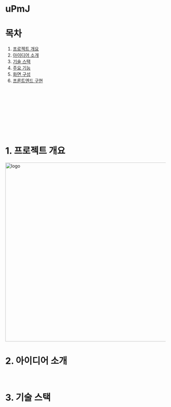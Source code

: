 # uPmJ

# 목차
1. [프로젝트 개요](#1.-프로젝트-개요)<br/>
2. [아이디어 소개](#2.-아이디어-소개)<br/>
3. [기술 스택](#기술스택)<br/>
4. [주요 기능](#4.-주요-기능)<br/>
5. [화면 구성](#5.-화면-구성)<br/>
6. [프론트엔드 구현](#6.-프론트엔드-구현)<br/>


<br/>
<br/>
<br/>
<br/>
<br/>
<br/>
<br/>
<br/>

# 1. 프로젝트 개요
<img width="562" alt="logo" src="https://github.com/sjhong98/uPmJ/assets/90092013/64915d0e-18fd-4da8-a000-28be5c2776c1">




# 2. 아이디어 소개



<a name='기술스택' /><br/>
# 3. 기술 스택


